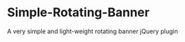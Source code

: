 Simple-Rotating-Banner
======================

A very simple and light-weight rotating banner jQuery plugin